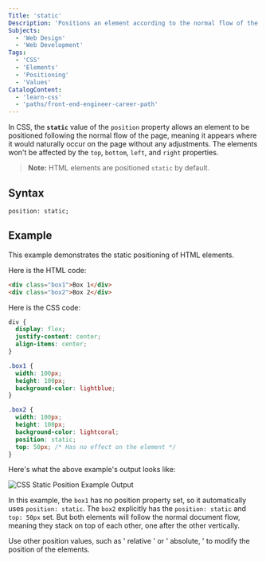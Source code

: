 ```yaml
---
Title: 'static'
Description: 'Positions an element according to the normal flow of the page but not in any special way.'
Subjects:
  - 'Web Design'
  - 'Web Development'
Tags:
  - 'CSS'
  - 'Elements'
  - 'Positioning'
  - 'Values'
CatalogContent:
  - 'learn-css'
  - 'paths/front-end-engineer-career-path'
---
```


In CSS, the **`static`** value of the `position` property allows an element to be positioned following the normal flow of the page, meaning it appears where it would naturally occur on the page without any adjustments. The elements won't be affected by the `top`, `bottom`, `left`, and `right` properties.

> **Note:** HTML elements are positioned `static` by default.

## Syntax

```pseudo
position: static;
```

## Example

This example demonstrates the static positioning of HTML elements.

Here is the HTML code:

```html
<div class="box1">Box 1</div>
<div class="box2">Box 2</div>
```

Here is the CSS code:

```css
div {
  display: flex;
  justify-content: center;
  align-items: center;
}

.box1 {
  width: 100px;
  height: 100px;
  background-color: lightblue;
}

.box2 {
  width: 100px;
  height: 100px;
  background-color: lightcoral;
  position: static;
  top: 50px; /* Has no effect on the element */
}
```

Here's what the above example's output looks like:

![CSS Static Position Example Output](https://raw.githubusercontent.com/Codecademy/docs/main/media/css_position_static.png)

In this example, the `box1` has no position property set, so it automatically uses `position: static`.
The `box2` explicitly has the `position: static` and `top: 50px` set. But both elements will follow the normal document flow, meaning they stack on top of each other, one after the other vertically.

Use other position values, such as ' relative ' or ' absolute, ' to modify the position of the elements.
